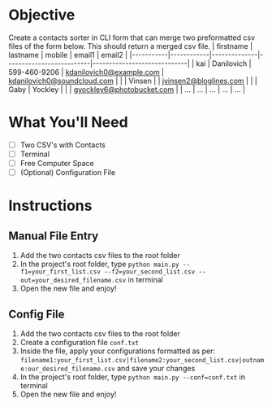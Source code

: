 # Objective
Create a contacts sorter in CLI form that can merge two preformatted csv files of the form below. This should return a merged csv file.
| firstname | lastname   | mobile       | email1                   | email2                      |
|-----------|------------|--------------|--------------------------|-----------------------------|
| kai       | Danilovich | 599-460-9206 | kdanilovich0@example.com | kdanilovich0@soundcloud.com |
|           | Vinsen     |              | jvinsen2@bloglines.com   |                             |
| Gaby      | Yockley    |              |                          | gyockley6@photobucket.com   |
| ...       | ...        | ...          | ...                      | ...                         |

# What You'll Need
- [ ] Two CSV's with Contacts
- [ ] Terminal
- [ ] Free Computer Space
- [ ] (Optional) Configuration File

# Instructions
## Manual File Entry
1. Add the two contacts csv files to the root folder
2. In the project's root folder, type `python main.py --f1=your_first_list.csv --f2=your_second_list.csv --out=your_desired_filename.csv` in terminal
3. Open the new file and enjoy!
## Config File
1. Add the two contacts csv files to the root folder
2. Create a configuration file `conf.txt`
3. Inside the file, apply your configurations formatted as per: `filename1:your_first_list.csv|filename2:your_second_list.csv|outname:our_desired_filename.csv` and save your changes
4. In the project's root folder, type `python main.py --conf=conf.txt` in terminal
5. Open the new file and enjoy!